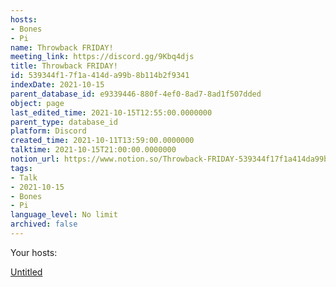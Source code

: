 ```yaml
---
hosts:
- Bones
- Pi
name: Throwback FRIDAY!
meeting_link: https://discord.gg/9Kbq4djs
title: Throwback FRIDAY!
id: 539344f1-7f1a-414d-a99b-8b114b2f9341
indexDate: 2021-10-15
parent_database_id: e9339446-880f-4ef0-8ad7-8ad1f507dded
object: page
last_edited_time: 2021-10-15T12:55:00.0000000
parent_type: database_id
platform: Discord
created_time: 2021-10-11T13:59:00.0000000
talktime: 2021-10-15T21:00:00.0000000
notion_url: https://www.notion.so/Throwback-FRIDAY-539344f17f1a414da99b8b114b2f9341
tags:
- Talk
- 2021-10-15
- Bones
- Pi
language_level: No limit
archived: false
---
```




Your hosts:

[Untitled](https://www.notion.so/482e61b02b9c4456b2b4fe86bb7544c6)   





